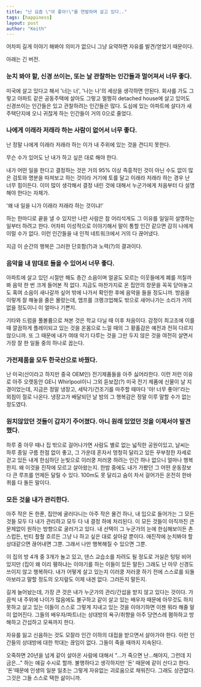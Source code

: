 ```yaml
---
title: "난 요즘 \"아 좋아!\"를 연발하며 살고 있다.."
tags: [happiness]
layout: post
author: "Keith"
---
```


어차피 길게 이야기 해봐야 의미가 없으니 그냥 요약하면 자유를 발견/얻었기 때문이다.

아래는 긴 버전.

### 눈치 봐야 할, 신경 쓰이는, 또는 날 관찰하는 인간들과 멀어져서 너무 좋다.

미국에 살고 있다고 해서 '너는 너', '나는 나'의 세상을 생각하면 안된다. 회사를 가도 그렇고 아파트 같은 공동주택에 살아도 그렇고 멀쩡히 detached house에 살고 있어도 신경쓰이는 인간들은 있고 관찰하려는 인간들은 많다. 도심에 있는 아파트에 살다가 새 주택단지에 오니 귀찮게 하는 인간들이 거의 0으로 줄었다. 

### 나에게 이래라 저래라 하는 사람이 없어서 너무 좋다.

난 정말 나에게 이래라 저래라 하는 이가 내 주위에 있는 것을 견디지 못한다. 

무슨 수가 있어도 난 내가 하고 싶은 대로 해야 한다. 

내가 어떤 일을 한다고 결정하는 것은 거의 95% 이상 즉흥적인 것이 아닌 수도 없이 많은 검토와 명분을 따져보고 하는 것이라 거기에 토를 달고 이래라 저래라 하는 경우 난 너무 힘이든다. 이미 많이 생각해서 결정 내린 것에 대해서 누군가에게 처음부터 다 설명해야 한다는 자체가. 

'왜 내 일을 니가 이래라 저래라 하는 것이냐!'

하는 한마디로 끝을 낼 수 있지만 나란 사람은 참 어리석게도 그 이유를 일일히 설명하는 일부터 하려고 한다. 어차피 이성적으로 이야기해서 말이 통할 인간 같으면 감히 나에게 이럴 수가 없다. 이런 인간들을 내 인적 네트워크에서 거의 다 끊어냈다. 

지금 이 순간의 행복은 그러한 단호함(?)과 노력(?)의 결과이다.

### 음악을 내 맘대로 들을 수 있어서 너무 좋다.

아파트에 살고 있던 시절만 해도 층간 소음이며 얼굴도 모르는 이웃들에게 폐를 끼칠까봐 음악 한 번 크게 들어본 적 없다. 지금도 마찬가지로 온 집안의 창문을 꼭꼭 닫아놓고도 혹여 소음이 새나갈까 싶어 밖에 나가서 확인한 후에 음악을 들을 정도니까. 방음을 이렇게 잘 해놓을 줄은 몰랐는데, 앰프를 크랭크업해도 밖으로 새어나가는 소리가 거의 없을 정도이니 이 얼마나 기쁜지.

기타와 드럼을 풀볼륨으로 쳐본 것은 학교 다닐 때 이후 처음이다. 감정이 최고조에 이를 때 깔끔하게 플레이되고 있는 것을 온몸으로 느낄 때의 그 황홀감은 예전과 전혀 다르지 않으니까. 또 그 때문에 내가 여태 악기 다루는 것을 그만 두지 않은 것을 여전히 살면서 가장 잘 한 일들 중의 하나로 꼽는다. 

### 가전제품을 모두 한국산으로 바꿨다.

난 미국(산이라고 하지만 중국 OEM인) 전기제품들을 아주 싫어라한다. 이런 저런 이유로 아주 오랫동안 GE니 Whirlpool이니 그외 듣보잡(?) 미국 전기 제품에 신물이 날 지경이었는데, 지금은 정말 냉장고, 세탁기/건조기를 마주할 때마다 '아! 너무 좋아!'라는 외침이 절로 나온다. 냉장고가 배달되던 날 밤의 그 행복감은 정말 이루 말할 수가 없는 정도였다.

### 원치않았던 것들이 갑자기 주어졌다. 아니 원래 있었던 것을 이제서야 발견했다.

하루 중 아무 때나 집 밖으로 걸어나가면 사람도 별로 없는 넓직한 공원이있고, 날씨는 하루 종일 구름 한점 없이 좋고, 그 가운데 혼자서 멍청히 달리고 있든 꾸부정한 자세로 걷고 있든 내게 한심하단 눈빛으로 이러쿵 저러쿵 하려는 인간 하나 없으니 얼마나 행복한지. 왜 이것을 진작에 모르고 살아왔는지. 한밤 중에도 내가 가봤던 그 어떤 운동장보다 큰 루프를 언제든 달릴 수 있다. 100m도 못 달리고 숨이 차서 걸어가든 온전히 한바퀴를 다 돌든 말이다.

### 모든 것을 내가 관리한다.

아주 작은 돈 한푼, 집안에 굴러다니는 아주 작은 물건 하나, 내 입으로 들어가는 그 모든 것들 모두 다 내가 관리하고 모두 다 내 결정 하에 처리된다. 이 모든 것들이 아직까진 큰 문제없이 원하는 방향으로 굴러가고 있다. 내 선택이 그 누군가의 눈에 한심해보이든 촌스럽든, 빈티 좔좔 흐르든 그냥 나 하고 싶은 대로 살아갈 뿐이다. 애진작에 눈치봐야 할 상대같으면 끊어내면 그뿐. 그래서 나만 행복해질 수 있으면 그뿐.

이 집의 방 4개 중 3개가 놀고 있고, 댄스 교습소를 차려도 될 정도로 거실은 텅텅 비어있지만 (집이 왜 이리 휑하냐는 이야기를 하는 이들이 있든 말든) 그래도 난 아무 신경도 쓰이지 않고 행복하다. 내가 어떻게 살고 있는지 이러쿵 저러쿵 하기 전에 스스로를 되돌아보라고 말할 정도의 오지랖도 이제 내겐 없다. 그러든지 말든지. 

길게 늘어놨는데, 가장 큰 것은 내가 누군가의 관리/간섭을 받지 않고 있다는 것이다. 가끔씩 내 주위에 나이가 많음에도 불구하고 같이 살고 있는 배우자 때문에 아무것도 하지 못하고 살고 있는 이들이 스스로 그렇게 지내고 있는 것을 이야기하면 이젠 뭐라 해줄 말이 없어진다. 그들의 배우자/파트너는 상대방의 욕구/취향을 아주 당연스레 폄하하고 방해하고 간섭하고 모욕까지 한다. 

자유를 잃고 신음하는 것도 모잘라 인간 이하의 대접을 받으면서 살아가야 한다. 이런 인간들의 상대방에 대한 학대는 끊임이 없다. 그들이 죽을 때까지 지속된다. 

오죽하면 20년을 넘게 같이 살아온 사람에 대해서 "...가 죽으면 난...해야지, 그런데 지금은..." 하는 얘길 수시로 할까. 불행하다고 생각하지만 '돈' 때문에 같이 산다고 한다. '돈'때문에 인생의 일분 일초는 그렇게 자유없는 괴로움으로 채워진다. 그래도 상관없다. 그것은 그들 스스로 택한 삶이니까.

